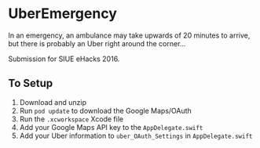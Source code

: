 # UberEmergency

In an emergency, an ambulance may take upwards of 20 minutes to arrive, but there is probably an Uber right around the corner...

Submission for SIUE eHacks 2016.

## To Setup
1. Download and unzip
2. Run `pod update` to download the Google Maps/OAuth 
3. Run the `.xcworkspace` Xcode file
4. Add your Google Maps API key to the `AppDelegate.swift`
5. Add your Uber information to `uber_OAuth_Settings` in `AppDelegate.swift`
